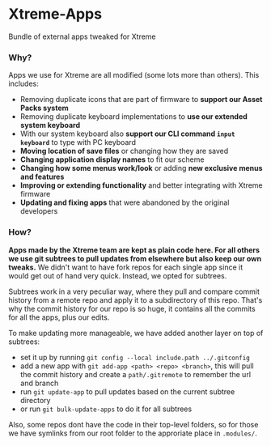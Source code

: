 # Xtreme-Apps
Bundle of external apps tweaked for Xtreme

### Why?
Apps we use for Xtreme are all modified (some lots more than others). This includes:
- Removing duplicate icons that are part of firmware to **support our Asset Packs system**
- Removing duplicate keyboard implementations to **use our extended system keyboard**
- With our system keyboard also **support our CLI command `input keyboard`** to type with PC keyboard
- **Moving location of save files** or changing how they are saved
- **Changing application display names** to fit our scheme
- **Changing how some menus work/look** or adding **new exclusive menus and features**
- **Improving or extending functionality** and better integrating with Xtreme firmware
- **Updating and fixing apps** that were abandoned by the original developers

### How?
**Apps made by the Xtreme team are kept as plain code here. For all others we use git subtrees to pull updates from elsewhere but also keep our own tweaks.**
We didn't want to have fork repos for each single app since it would get out of hand very quick. Instead, we opted for subtrees.

Subtrees work in a very peculiar way, where they pull and compare commit history from a remote repo and apply it to a subdirectory of this repo.
That's why the commit history for our repo is so huge, it contains all the commits for all the apps, plus our edits.

To make updating more manageable, we have added another layer on top of subtrees:
- set it up by running `git config --local include.path ../.gitconfig`
- add a new app with `git add-app <path> <repo> <branch>`, this will pull the commit history and create a `path/.gitremote` to remember the url and branch
- run `git update-app` to pull updates based on the current subtree directory
- or run `git bulk-update-apps` to do it for all subtrees

Also, some repos dont have the code in their top-level folders, so for those we have symlinks from our root folder to the approriate place in `.modules/`.
